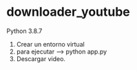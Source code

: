 # downloader_youtube

Python 3.8.7

1. Crear un entorno virtual
2. para ejecutar --> python app.py
3. Descargar video.
